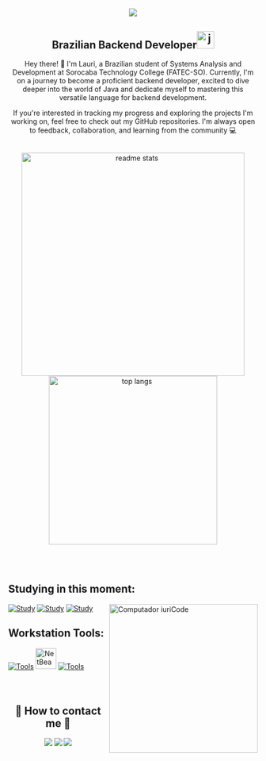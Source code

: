 <!-- welcome -->
<h1 align="center">
   <img src="https://readme-typing-svg.demolab.com?font=Creepster&size=60&duration=1000&pause=1000&color=637EC7&center=true&vCenter=true&width=800&lines=Hey!;This+is+my+GitHub+account!" />
</h1>

<!-- introduction -->
<div>
  <h2 align="center";>Brazilian Backend Developer<img width=35 src="https://cdn.jsdelivr.net/gh/devicons/devicon/icons/java/java-original.svg" alt="java logo"/> </h2> 
  <p style="text-align: center;">Hey there! 👋 I'm Lauri, a Brazilian student of Systems Analysis and Development at Sorocaba Technology College (FATEC-SO). Currently, I'm on a journey to become a proficient backend developer, excited to 
  dive deeper into the world of Java and dedicate myself to mastering this versatile language for backend development.</p>
  <p style="text-align: center;">If you're interested in tracking my progress and exploring the projects I'm working on, feel free to check out my GitHub repositories. I'm always open to feedback, collaboration, and learning from the 
  community 💻</p>
</div><br>


<!-- total commits -->
 <div width="1000" align="center">
  <img width=450 src="https://github-readme-stats.vercel.app/api?username=LauriESB&theme=discord_old_blurple&count_private=true&show_icons=true&rank_icon=github&border_radius=10" alt="readme stats" />
  <img width=340 src="https://github-readme-stats.vercel.app/api/top-langs/?username=LauriESB&langs_count=8&layout=compact&theme=discord_old_blurple&border_radius=10&size_weight=0.5&count_weight=0.5&count_private=true&exclude_repo=github-readme-stats" alt="top langs" />
</div>

<br><br>

## Studying in this moment:

[![Study](https://skillicons.dev/icons?i=java)](https://skillicons.dev) <img style="z-index:1;"  src="https://raw.githubusercontent.com/MicaelliMedeiros/micaellimedeiros/master/image/computer-illustration.png" min-width="300px" max-width="300px" width="300px" align="right" alt="Computador iuriCode">
[![Study](https://skillicons.dev/icons?i=html)](https://skillicons.dev)
[![Study](https://skillicons.dev/icons?i=css)](https://skillicons.dev)
<h2> Workstation Tools: </h2> 

[![Tools](https://skillicons.dev/icons?i=linux,vscode)](https://skillicons.dev)
<img src="https://upload.wikimedia.org/wikipedia/commons/9/98/Apache_NetBeans_Logo.svg" alt="NetBeans Logo" width="42" height="auto"> 
[![Tools](https://skillicons.dev/icons?i=git,github)](https://skillicons.dev)


###
<br>
<!-- contact into -->
<h2 align="center">💌 How to contact me 💌</h2>
<div align="center">
  <a href="https://www.linkedin.com/in/laurisantinelli/"><img src="https://img.shields.io/badge/-LinkedIn-%230077B5?style=for-the-badge&logo=linkedin&logoColor=white"/></a>
  <a href = "mailto:ich.lauri@gmail.com"><img src="https://img.shields.io/badge/-Gmail-%23333?style=for-the-badge&logo=gmail&logoColor=white" target="_blank" /></a>
  <a href="https://stackoverflow.com/users/22364605/"><img src="https://img.shields.io/badge/Stack_Overflow-FE7A16?style=for-the-badge&logo=stack-overflow&logoColor=white"/></a> 
</div>

###

